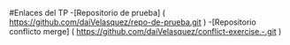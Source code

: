 #Enlaces del TP
-[Repositorio de prueba] ( https://github.com/daiVelasquez/repo-de-prueba.git )
-[Repositorio conflicto merge]  ( https://github.com/daiVelasquez/conflict-exercise.-.git )
